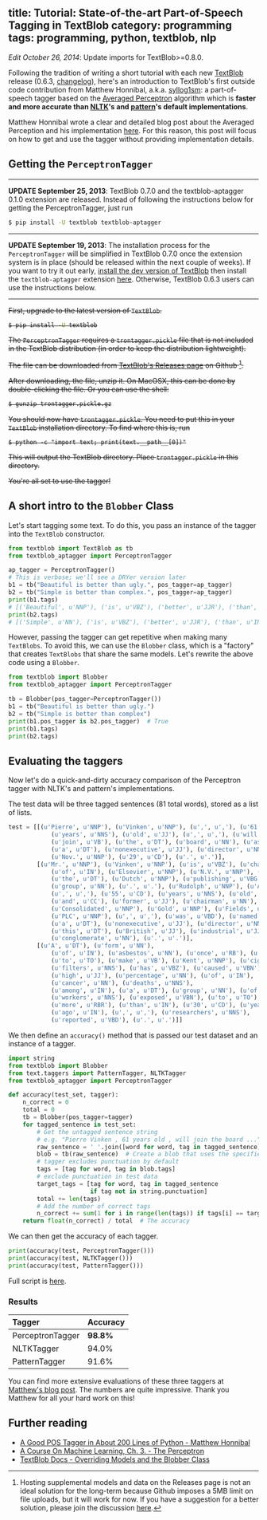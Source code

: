 title: Tutorial: State-of-the-art Part-of-Speech Tagging in TextBlob
category: programming
tags: programming, python, textblob, nlp
---

*Edit October 26, 2014*: Update imports for TextBlob>=0.8.0.

Following the tradition of writing a short tutorial with each new [TextBlob][] release (0.6.3, [changelog](https://textblob.readthedocs.io/en/latest/changelog.html)), here's an introduction to TextBlob's first outside code contribution from Matthew Honnibal, a.k.a. [syllog1sm](https://github.com/syllog1sm): a part-of-speech tagger based on the [Averaged Perceptron][Perceptron] algorithm which is **faster and more accurate than [NLTK](http://nltk.org/)'s and [pattern](http://www.clips.ua.ac.be/pages/pattern-en)'s default implementations**.

Matthew Honnibal wrote a clear and detailed blog post about the Averaged Perception and his implementation [here][PyAP]. For this reason, this post will focus on how to get and use the tagger without providing implementation details.

## Getting the `PerceptronTagger`

-----

**UPDATE September 25, 2013**: TextBlob 0.7.0 and the textblob-aptagger 0.1.0 extension are released. Instead of following the instructions below for getting the PerceptronTagger, just run

```bash
$ pip install -U textblob textblob-aptagger
```

-----

**UPDATE September 19, 2013**: The installation process for the `PerceptronTagger` will be simplified in TextBlob 0.7.0 once the extension system is in place (should be released within the next couple of weeks). If you want to try it out early, [install the dev version of TextBlob](https://textblob.readthedocs.io/en/dev/install.html#get-the-bleeding-edge-version) then install the `textblob-aptagger` extension [here](https://github.com/sloria/textblob-aptagger). Otherwise, TextBlob 0.6.3 users can use the instructions below.

-----
<s>

First, upgrade to the latest version of `TextBlob`.

```bash
$ pip install -U textblob
```

The `PerceptronTagger` requires a `trontagger.pickle` file that is not included in the TextBlob distribution (in order to keep the distribution lightweight).

The file can be downloaded from [TextBlob's Releases page](https://github.com/sloria/TextBlob/releases) on Github [^1].

After downloading, the file, unzip it. On MacOSX, this can be done by double-clicking the file. Or you can use the shell:

```bash
$ gunzip trontagger.pickle.gz
```

You should now have `trontagger.pickle`. You need to put this in your `TextBlob` installation directory. To find where this is, run

<pre><code class="bash">$ python -c "import text; print(text.__path__[0])"</code></pre>

This will output the TextBlob directory. Place `trontagger.pickle` in this directory.

You're all set to use the tagger!
</s>

## A short intro to the `Blobber` Class

Let's start tagging some text. To do this, you pass an instance of the tagger into the `TextBlob` constructor.

```python
from textblob import TextBlob as tb
from textblob_aptagger import PerceptronTagger

ap_tagger = PerceptronTagger()
# This is verbose; we'll see a DRYer version later
b1 = tb("Beautiful is better than ugly.", pos_tagger=ap_tagger)
b2 = tb("Simple is better than complex.", pos_tagger=ap_tagger)
print(b1.tags)
# [('Beautiful', u'NNP'), ('is', u'VBZ'), ('better', u'JJR'), ('than', u'IN'), ('ugly', u'RB')]
print(b2.tags)
# [('Simple', u'NN'), ('is', u'VBZ'), ('better', u'JJR'), ('than', u'IN'), ('complex', u'JJ')]
```

However, passing the tagger can get repetitive when making many `TextBlobs`. To avoid this, we can use the ``Blobber`` class, which is a "factory" that creates `TextBlobs` that share the same models. Let's rewrite the above code using a `Blobber`.

```python
from textblob import Blobber
from textblob_aptagger import PerceptronTagger

tb = Blobber(pos_tagger=PerceptronTagger())
b1 = tb("Beautiful is better than ugly.")
b2 = tb("Simple is better than complex")
print(b1.pos_tagger is b2.pos_tagger)  # True
print(b1.tags)
print(b2.tags)
```

## Evaluating the taggers

Now let's do a quick-and-dirty accuracy comparison of the Perceptron tagger with NLTK's and pattern's implementations.

The test data will be three tagged sentences (81 total words), stored as a list of lists.

```python
test = [[(u'Pierre', u'NNP'), (u'Vinken', u'NNP'), (u',', u','), (u'61', u'CD'),
            (u'years', u'NNS'), (u'old', u'JJ'), (u',', u','), (u'will', u'MD'),
            (u'join', u'VB'), (u'the', u'DT'), (u'board', u'NN'), (u'as', u'IN'),
            (u'a', u'DT'), (u'nonexecutive', u'JJ'), (u'director', u'NN'),
            (u'Nov.', u'NNP'), (u'29', u'CD'), (u'.', u'.')],
        [(u'Mr.', u'NNP'), (u'Vinken', u'NNP'), (u'is', u'VBZ'), (u'chairman', u'NN'),
            (u'of', u'IN'), (u'Elsevier', u'NNP'), (u'N.V.', u'NNP'), (u',', u','),
            (u'the', u'DT'), (u'Dutch', u'NNP'), (u'publishing', u'VBG'),
            (u'group', u'NN'), (u'.', u'.'), (u'Rudolph', u'NNP'), (u'Agnew', u'NNP'),
            (u',', u','), (u'55', u'CD'), (u'years', u'NNS'), (u'old', u'JJ'),
            (u'and', u'CC'), (u'former', u'JJ'), (u'chairman', u'NN'), (u'of', u'IN'),
            (u'Consolidated', u'NNP'), (u'Gold', u'NNP'), (u'Fields', u'NNP'),
            (u'PLC', u'NNP'), (u',', u','), (u'was', u'VBD'), (u'named', u'VBN'),
            (u'a', u'DT'), (u'nonexecutive', u'JJ'), (u'director', u'NN'), (u'of', u'IN'),
            (u'this', u'DT'), (u'British', u'JJ'), (u'industrial', u'JJ'),
            (u'conglomerate', u'NN'), (u'.', u'.')],
        [(u'A', u'DT'), (u'form', u'NN'),
            (u'of', u'IN'), (u'asbestos', u'NN'), (u'once', u'RB'), (u'used', u'VBN'),
            (u'to', u'TO'), (u'make', u'VB'), (u'Kent', u'NNP'), (u'cigarette', u'NN'),
            (u'filters', u'NNS'), (u'has', u'VBZ'), (u'caused', u'VBN'), (u'a', u'DT'),
            (u'high', u'JJ'), (u'percentage', u'NN'), (u'of', u'IN'),
            (u'cancer', u'NN'), (u'deaths', u'NNS'),
            (u'among', u'IN'), (u'a', u'DT'), (u'group', u'NN'), (u'of', u'IN'),
            (u'workers', u'NNS'), (u'exposed', u'VBN'), (u'to', u'TO'), (u'it', u'PRP'),
            (u'more', u'RBR'), (u'than', u'IN'), (u'30', u'CD'), (u'years', u'NNS'),
            (u'ago', u'IN'), (u',', u','), (u'researchers', u'NNS'),
            (u'reported', u'VBD'), (u'.', u'.')]]
```

We then define an `accuracy()` method that is passed our test dataset and an instance of a tagger.

```python
import string
from textblob import Blobber
from text.taggers import PatternTagger, NLTKTagger
from textblob_aptagger import PerceptronTagger

def accuracy(test_set, tagger):
    n_correct = 0
    total = 0
    tb = Blobber(pos_tagger=tagger)
    for tagged_sentence in test_set:
        # Get the untagged sentence string
        # e.g. "Pierre Vinken , 61 years old , will join the board ..."
        raw_sentence = ' '.join([word for word, tag in tagged_sentence])
        blob = tb(raw_sentence)  # Create a blob that uses the specified tagger
        # tagger excludes punctuation by default
        tags = [tag for word, tag in blob.tags]
        # exclude punctuation in test data
        target_tags = [tag for word, tag in tagged_sentence
                       if tag not in string.punctuation]
        total += len(tags)
        # Add the number of correct tags
        n_correct += sum(1 for i in range(len(tags)) if tags[i] == target_tags[i])
    return float(n_correct) / total  # The accuracy
```

We can then get the accuracy of each tagger.

```python
print(accuracy(test, PerceptronTagger()))
print(accuracy(test, NLTKTagger()))
print(accuracy(test, PatternTagger()))
```

Full script is [here](https://gist.github.com/sloria/6576933).

### Results

| Tagger             | Accuracy   |
| :---------         | :--------- |
| PerceptronTagger   | **98.8%**  |
| NLTKTagger         | 94.0%      |
| PatternTagger      | 91.6%      |

You can find more extensive evaluations of these three taggers at [Matthew's blog post][PyAP]. The numbers are quite impressive. Thank you Matthew for all your hard work on this!

## Further reading

* [A Good POS Tagger in About 200 Lines of Python - Matthew Honnibal](http://honnibal.wordpress.com/2013/09/11/a-good-part-of-speechpos-tagger-in-about-200-lines-of-python/)
* [A Course On Machine Learning, Ch. 3. - The Perceptron][Perceptron]
* [TextBlob Docs - Overriding Models and the Blobber Class](https://textblob.readthedocs.io/en/latest/advanced_usage.html)

[^1]: Hosting supplemental models and data on the Releases page is not an ideal solution for the long-term because Github imposes a 5MB limit on file uploads, but it will work for now. If you have a suggestion for a better solution, please join the discussion [here](https://github.com/sloria/TextBlob/issues/20).

[TextBlob]: https://textblob.readthedocs.io/
[PyAP]: http://honnibal.wordpress.com/2013/09/11/a-good-part-of-speechpos-tagger-in-about-200-lines-of-python/
[Perceptron]: http://ciml.info/dl/v0_8/ciml-v0_8-ch03.pdf

